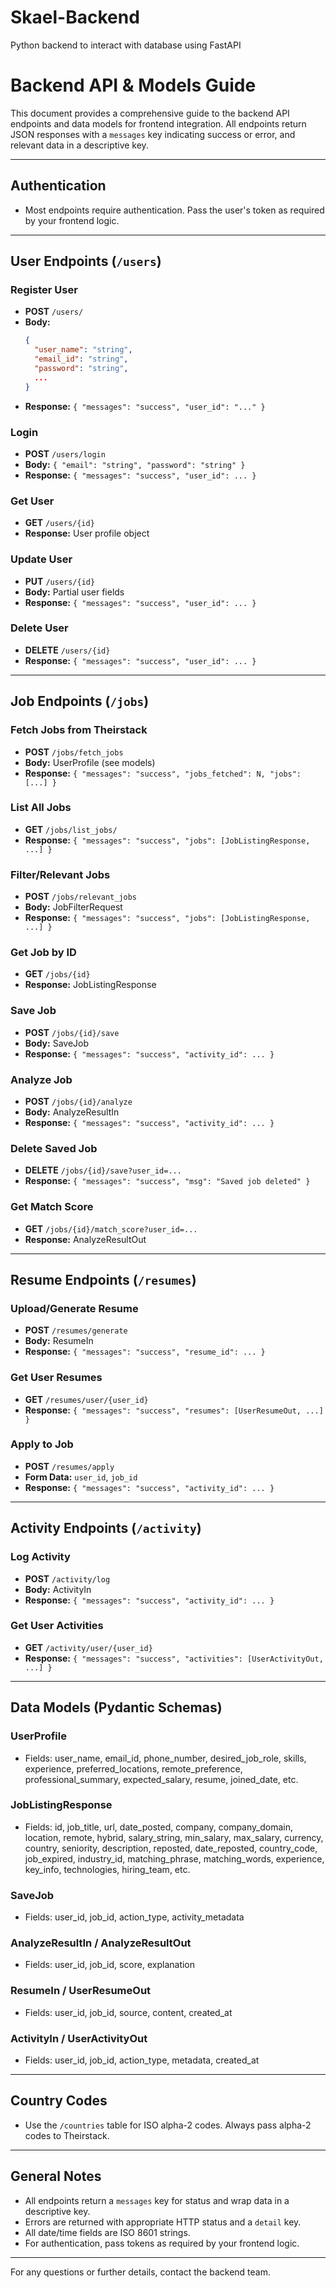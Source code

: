 # Skael-Backend

Python backend to interact with database using FastAPI


# Backend API & Models Guide

This document provides a comprehensive guide to the backend API endpoints and data models for frontend integration. All endpoints return JSON responses with a `messages` key indicating success or error, and relevant data in a descriptive key.

---

## Authentication

- Most endpoints require authentication. Pass the user's token as required by your frontend logic.

---

## User Endpoints (`/users`)

### Register User

- **POST** `/users/`
- **Body:**
  ```json
  {
    "user_name": "string",
    "email_id": "string",
    "password": "string",
    ...
  }
  ```
- **Response:** `{ "messages": "success", "user_id": "..." }`

### Login

- **POST** `/users/login`
- **Body:** `{ "email": "string", "password": "string" }`
- **Response:** `{ "messages": "success", "user_id": ... }`

### Get User

- **GET** `/users/{id}`
- **Response:** User profile object

### Update User

- **PUT** `/users/{id}`
- **Body:** Partial user fields
- **Response:** `{ "messages": "success", "user_id": ... }`

### Delete User

- **DELETE** `/users/{id}`
- **Response:** `{ "messages": "success", "user_id": ... }`

---

## Job Endpoints (`/jobs`)

### Fetch Jobs from Theirstack

- **POST** `/jobs/fetch_jobs`
- **Body:** UserProfile (see models)
- **Response:** `{ "messages": "success", "jobs_fetched": N, "jobs": [...] }`

### List All Jobs

- **GET** `/jobs/list_jobs/`
- **Response:** `{ "messages": "success", "jobs": [JobListingResponse, ...] }`

### Filter/Relevant Jobs

- **POST** `/jobs/relevant_jobs`
- **Body:** JobFilterRequest
- **Response:** `{ "messages": "success", "jobs": [JobListingResponse, ...] }`

### Get Job by ID

- **GET** `/jobs/{id}`
- **Response:** JobListingResponse

### Save Job

- **POST** `/jobs/{id}/save`
- **Body:** SaveJob
- **Response:** `{ "messages": "success", "activity_id": ... }`

### Analyze Job

- **POST** `/jobs/{id}/analyze`
- **Body:** AnalyzeResultIn
- **Response:** `{ "messages": "success", "activity_id": ... }`

### Delete Saved Job

- **DELETE** `/jobs/{id}/save?user_id=...`
- **Response:** `{ "messages": "success", "msg": "Saved job deleted" }`

### Get Match Score

- **GET** `/jobs/{id}/match_score?user_id=...`
- **Response:** AnalyzeResultOut

---

## Resume Endpoints (`/resumes`)

### Upload/Generate Resume

- **POST** `/resumes/generate`
- **Body:** ResumeIn
- **Response:** `{ "messages": "success", "resume_id": ... }`

### Get User Resumes

- **GET** `/resumes/user/{user_id}`
- **Response:** `{ "messages": "success", "resumes": [UserResumeOut, ...] }`

### Apply to Job

- **POST** `/resumes/apply`
- **Form Data:** `user_id`, `job_id`
- **Response:** `{ "messages": "success", "activity_id": ... }`

---

## Activity Endpoints (`/activity`)

### Log Activity

- **POST** `/activity/log`
- **Body:** ActivityIn
- **Response:** `{ "messages": "success", "activity_id": ... }`

### Get User Activities

- **GET** `/activity/user/{user_id}`
- **Response:** `{ "messages": "success", "activities": [UserActivityOut, ...] }`

---

## Data Models (Pydantic Schemas)

### UserProfile

- Fields: user_name, email_id, phone_number, desired_job_role, skills, experience, preferred_locations, remote_preference, professional_summary, expected_salary, resume, joined_date, etc.

### JobListingResponse

- Fields: id, job_title, url, date_posted, company, company_domain, location, remote, hybrid, salary_string, min_salary, max_salary, currency, country, seniority, description, reposted, date_reposted, country_code, job_expired, industry_id, matching_phrase, matching_words, experience, key_info, technologies, hiring_team, etc.

### SaveJob

- Fields: user_id, job_id, action_type, activity_metadata

### AnalyzeResultIn / AnalyzeResultOut

- Fields: user_id, job_id, score, explanation

### ResumeIn / UserResumeOut

- Fields: user_id, job_id, source, content, created_at

### ActivityIn / UserActivityOut

- Fields: user_id, job_id, action_type, metadata, created_at

---

## Country Codes

- Use the `/countries` table for ISO alpha-2 codes. Always pass alpha-2 codes to Theirstack.

---

## General Notes

- All endpoints return a `messages` key for status and wrap data in a descriptive key.
- Errors are returned with appropriate HTTP status and a `detail` key.
- All date/time fields are ISO 8601 strings.
- For authentication, pass tokens as required by your frontend logic.

---

For any questions or further details, contact the backend team.